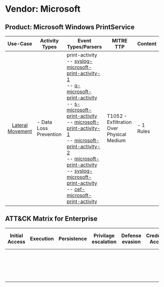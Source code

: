 Vendor: Microsoft
=================
Product: Microsoft Windows PrintService
---------------------------------------
|                          Use-Case                           | Activity Types         | Event Types/Parsers                                                                                                                                                                                                                                                                                                                                                                                                                                                                                                                                                                                                                                                                                                                                                                                         | MITRE TTP                                     | Content        |
|:-----------------------------------------------------------:| ---------------------- | ----------------------------------------------------------------------------------------------------------------------------------------------------------------------------------------------------------------------------------------------------------------------------------------------------------------------------------------------------------------------------------------------------------------------------------------------------------------------------------------------------------------------------------------------------------------------------------------------------------------------------------------------------------------------------------------------------------------------------------------------------------------------------------------------------------- | --------------------------------------------- | -------------- |
| [Lateral Movement](../UseCases/usecase_lateral_movement.md) | - Data Loss Prevention |  print-activity<br> -- [syslog-microsoft-print-activity-1](../Parsers/parserContent_syslog-microsoft-print-activity-1.md)<br> -- [q-microsoft-print-activity](../Parsers/parserContent_q-microsoft-print-activity.md)<br> -- [s-microsoft-print-activity](../Parsers/parserContent_s-microsoft-print-activity.md)<br> -- [microsoft-print-activity-1](../Parsers/parserContent_microsoft-print-activity-1.md)<br> -- [microsoft-print-activity-2](../Parsers/parserContent_microsoft-print-activity-2.md)<br> -- [microsoft-print-activity](../Parsers/parserContent_microsoft-print-activity.md)<br> -- [syslog-microsoft-print-activity](../Parsers/parserContent_syslog-microsoft-print-activity.md)<br> -- [cef-microsoft-print-activity](../Parsers/parserContent_cef-microsoft-print-activity.md)<br> | T1052 - Exfiltration Over Physical Medium<br> |  - 1 Rules<br> |

ATT&CK Matrix for Enterprise
----------------------------
| Initial Access | Execution | Persistence | Privilage escalation | Defense evasion | Credential Access | Discovery | Lateral Movement | Collection | Command and Control | Exfiltration                                                                           | Impact |
| -------------- | --------- | ----------- | -------------------- | --------------- | ----------------- | --------- | ---------------- | ---------- | ------------------- | -------------------------------------------------------------------------------------- | ------ |
|                |           |             |                      |                 |                   |           |                  |            |                     | [Exfiltration Over Physical Medium](https://attack.mitre.org/techniques/T1052)<br><br> |        |